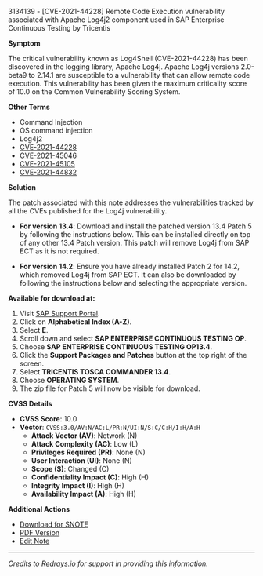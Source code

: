 3134139 - [CVE-2021-44228] Remote Code Execution vulnerability associated with Apache Log4j2 component used in SAP Enterprise Continuous Testing by Tricentis

**Symptom**

The critical vulnerability known as Log4Shell (CVE-2021-44228) has been discovered in the logging library, Apache Log4j. Apache Log4j versions 2.0-beta9 to 2.14.1 are susceptible to a vulnerability that can allow remote code execution. This vulnerability has been given the maximum criticality score of 10.0 on the Common Vulnerability Scoring System.

**Other Terms**

- Command Injection
- OS command injection
- Log4j2
- [CVE-2021-44228](https://cve.mitre.org/cgi-bin/cvename.cgi?name=CVE-2021-44228)
- [CVE-2021-45046](https://cve.mitre.org/cgi-bin/cvename.cgi?name=CVE-2021-45046)
- [CVE-2021-45105](https://cve.mitre.org/cgi-bin/cvename.cgi?name=CVE-2021-45105)
- [CVE-2021-44832](https://cve.mitre.org/cgi-bin/cvename.cgi?name=CVE-2021-44832)

**Solution**

The patch associated with this note addresses the vulnerabilities tracked by all the CVEs published for the Log4j vulnerability.

- **For version 13.4**: Download and install the patched version 13.4 Patch 5 by following the instructions below. This can be installed directly on top of any other 13.4 Patch version. This patch will remove Log4j from SAP ECT as it is not required.

- **For version 14.2**: Ensure you have already installed Patch 2 for 14.2, which removed Log4j from SAP ECT. It can also be downloaded by following the instructions below and selecting the appropriate version.

**Available for download at:**

1. Visit [SAP Support Portal](https://me.sap.com/servicessupport).
2. Click on **Alphabetical Index (A-Z)**.
3. Select **E**.
4. Scroll down and select **SAP ENTERPRISE CONTINUOUS TESTING OP**.
5. Choose **SAP ENTERPRISE CONTINUOUS TESTING OP13.4**.
6. Click the **Support Packages and Patches** button at the top right of the screen.
7. Select **TRICENTIS TOSCA COMMANDER 13.4**.
8. Choose **OPERATING SYSTEM**.
9. The zip file for Patch 5 will now be visible for download.

**CVSS Details**

- **CVSS Score**: 10.0
- **Vector**: `CVSS:3.0/AV:N/AC:L/PR:N/UI:N/S:C/C:H/I:H/A:H`
  - **Attack Vector (AV)**: Network (N)
  - **Attack Complexity (AC)**: Low (L)
  - **Privileges Required (PR)**: None (N)
  - **User Interaction (UI)**: None (N)
  - **Scope (S)**: Changed (C)
  - **Confidentiality Impact (C)**: High (H)
  - **Integrity Impact (I)**: High (H)
  - **Availability Impact (A)**: High (H)

**Additional Actions**

- [Download for SNOTE](https://notesdownloads.sap.com/note/0040000000021282022)
- [PDF Version](https://userapps.support.sap.com/sap/support/sfm/notes/print/0003134139?language=en-US&token=4B91C6C3E8374C58EB829D1A2CDB3822)
- [Edit Note](https://me.sap.com/sap/support/notes/edit/0003134139)

---

*Credits to [Redrays.io](https://redrays.io) for support in providing this information.*